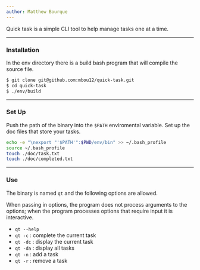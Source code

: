 ```yaml
---
author: Matthew Bourque
---
```


Quick task is a simple CLI tool to help manage tasks one at a time.

---

### Installation

In the env directory there is a build bash program that will compile the source
file.

```bash
$ git clone git@github.com:mbou12/quick-task.git
$ cd quick-task
$ ./env/build
```

---

### Set Up

Push the path of the binary into the `$PATH` enviromental variable. Set up
the doc files that store your tasks.

```bash
echo -e "\nexport "'$PATH'":$PWD/env/bin" >> ~/.bash_profile
source ~/.bash_profile
touch ./doc/task.txt
touch ./doc/completed.txt
```

---

### Use

The binary is named `qt` and the following options are allowed.

When passing in options, the program does not process arguments to the options; 
when the program processes options that require input it is interactive.

- `qt --help`
- `qt -c` : complete the current task
- `qt -dc` : display the current task
- `qt -da` : display all tasks
- `qt -n` : add a task
- `qt -r` : remove a task
